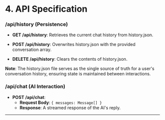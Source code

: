 # 4. API Specification

### /api/history (Persistence)

- **GET /api/history**: Retrieves the current chat history from history.json.

- **POST /api/history**: Overwrites history.json with the provided conversation array.

- **DELETE /api/history**: Clears the contents of history.json.

**Note**: The history.json file serves as the single source of truth for a user's conversation history, ensuring state is maintained between interactions.

### /api/chat (AI Interaction)

- **POST /api/chat**:
  - **Request Body**: `{ messages: Message[] }`
  - **Response**: A streamed response of the AI's reply.

---

